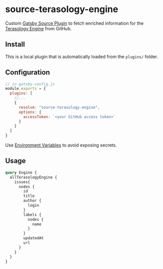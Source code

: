 # source-terasology-engine

Custom [Gatsby Source Plugin](https://www.gatsbyjs.com/docs/how-to/plugins-and-themes/creating-a-source-plugin/) to fetch enriched information for the [Terasology Engine](https://github.com/MovingBlocks/Terasology) from GitHub.

## Install

This is a local plugin that is automatically loaded from the `plugins/` folder.

## Configuration

```js
// in gatsby-config.js
module.exports = {
  plugins: [
    //...
    {
      resolve: "source-terasology-engine",
      options: {
        accessToken: `<your GitHub access token>`
      }
    }
  ]
}
```

Use [Environment Variables](https://www.gatsbyjs.com/docs/how-to/local-development/environment-variables/) to avoid exposing secrets.

## Usage

```graphql
query Engine {
  allTerasologyEngine {
    issues{
      nodes {
        id
        title
        author {
          login
        }
        labels {
          nodes {
            name
          }
        }
        updatedAt
        url
      }
    }
  }
}
```
